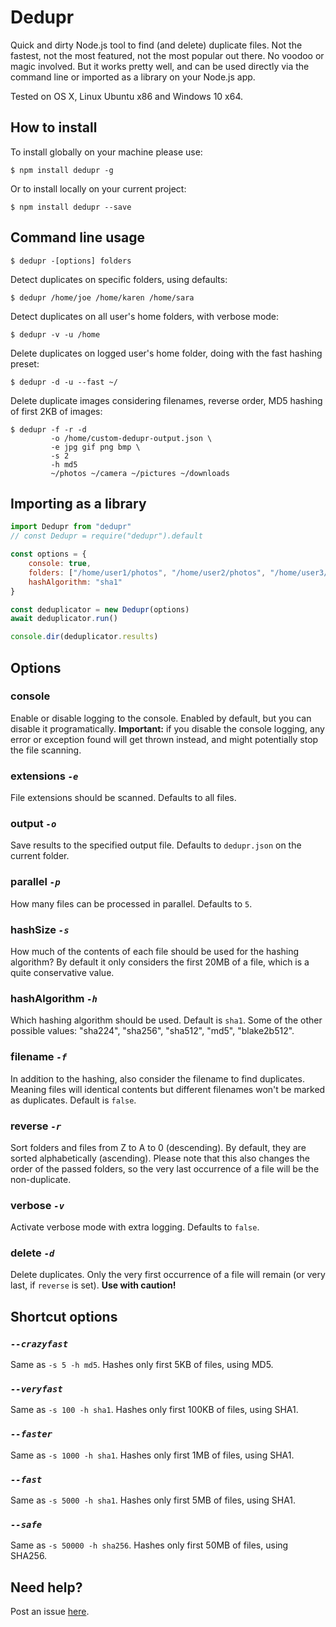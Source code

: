 # Dedupr

Quick and dirty Node.js tool to find (and delete) duplicate files. Not the fastest, not the most featured, not the most popular out there. No voodoo or magic involved. But it works pretty well, and can be used directly via the command line or imported as a library on your Node.js app.

Tested on OS X, Linux Ubuntu x86 and Windows 10 x64.

## How to install

To install globally on your machine please use:

    $ npm install dedupr -g

Or to install locally on your current project:

    $ npm install dedupr --save

## Command line usage

    $ dedupr -[options] folders

Detect duplicates on specific folders, using defaults:

    $ dedupr /home/joe /home/karen /home/sara

Detect duplicates on all user's home folders, with verbose mode:

    $ dedupr -v -u /home

Delete duplicates on logged user's home folder, doing with the fast hashing preset:

    $ dedupr -d -u --fast ~/

Delete duplicate images considering filenames, reverse order, MD5 hashing of first 2KB of images:

    $ dedupr -f -r -d
             -o /home/custom-dedupr-output.json \
             -e jpg gif png bmp \
             -s 2
             -h md5
             ~/photos ~/camera ~/pictures ~/downloads

## Importing as a library

```javascript
import Dedupr from "dedupr"
// const Dedupr = require("dedupr").default

const options = {
    console: true,
    folders: ["/home/user1/photos", "/home/user2/photos", "/home/user3/photos"],
    hashAlgorithm: "sha1"
}

const deduplicator = new Dedupr(options)
await deduplicator.run()

console.dir(deduplicator.results)
```

## Options

### console

Enable or disable logging to the console. Enabled by default, but you can disable it programatically. **Important:** if you disable the console logging, any error or exception found will get thrown instead, and might potentially stop the file scanning.

### extensions *`-e`*

File extensions should be scanned. Defaults to all files.

### output *`-o`*

Save results to the specified output file. Defaults to `dedupr.json` on the current folder.

### parallel *`-p`*

How many files can be processed in parallel. Defaults to `5`.

### hashSize *`-s`*

How much of the contents of each file should be used for the hashing algorithm? By default it only considers the first 20MB of a file, which is a quite conservative value.

### hashAlgorithm *`-h`*

Which hashing algorithm should be used. Default is `sha1`. Some of the other possible values: "sha224", "sha256", "sha512", "md5", "blake2b512".

### filename *`-f`*

In addition to the hashing, also consider the filename to find duplicates. Meaning files will identical contents but different filenames won't be marked as duplicates. Default is `false`.

### reverse *`-r`*

Sort folders and files from Z to A to 0 (descending). By default, they are sorted alphabetically (ascending). Please note that this also changes the order of the passed folders, so the very last occurrence of a file will be the non-duplicate.

### verbose *`-v`*

Activate verbose mode with extra logging. Defaults to `false`.

### delete *`-d`*

Delete duplicates. Only the very first occurrence of a file will remain (or very last, if `reverse` is set). **Use with caution!**

## Shortcut options

### *`--crazyfast`*

Same as `-s 5 -h md5`. Hashes only first 5KB of files, using MD5.

### *`--veryfast`*

Same as `-s 100 -h sha1`. Hashes only first 100KB of files, using SHA1.

### *`--faster`*

Same as `-s 1000 -h sha1`. Hashes only first 1MB of files, using SHA1.

### *`--fast`*

Same as `-s 5000 -h sha1`. Hashes only first 5MB of files, using SHA1.

### *`--safe`*

Same as `-s 50000 -h sha256`. Hashes only first 50MB of files, using SHA256.

## Need help?

Post an issue [here](https://github.com/igoramadas/dedupr/issues).
